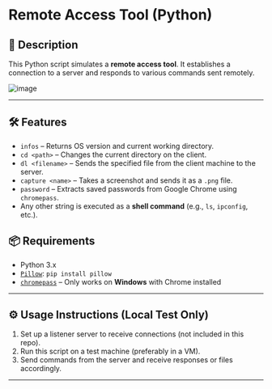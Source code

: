 # Remote Access Tool (Python)

## 📌 Description

This Python script simulates a **remote access tool**.
It establishes a connection to a server and responds to various commands sent remotely.

![image](https://github.com/user-attachments/assets/8c1b7c04-f5fe-4647-948c-32c0de6703c2)

---

## 🛠 Features

- `infos` – Returns OS version and current working directory.
- `cd <path>` – Changes the current directory on the client.
- `dl <filename>` – Sends the specified file from the client machine to the server.
- `capture <name>` – Takes a screenshot and sends it as a `.png` file.
- `password` – Extracts saved passwords from Google Chrome using `chromepass`.
- Any other string is executed as a **shell command** (e.g., `ls`, `ipconfig`, etc.).

## 📦 Requirements

- Python 3.x
- [`Pillow`](https://pypi.org/project/Pillow/): `pip install pillow`
- [`chromepass`](https://pypi.org/project/chromepass/) – Only works on **Windows** with Chrome installed

---

## ⚙️ Usage Instructions (Local Test Only)

1. Set up a listener server to receive connections (not included in this repo).
2. Run this script on a test machine (preferably in a VM).
3. Send commands from the server and receive responses or files accordingly.

---
